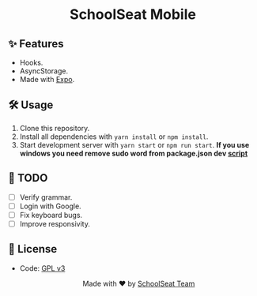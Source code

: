 <h1 align="center"> SchoolSeat Mobile </h1>

## ✨ Features

- Hooks.
- AsyncStorage.
- Made with [Expo](https://expo.dev/).

## 🛠 Usage

1. Clone this repository.
2. Install all dependencies with `yarn install` or `npm install`.
3. Start development server with `yarn start` or `npm run start`.
__If you use windows you need remove sudo word from package.json dev [script](https://github.com/schoolseat/mobile/blob/19848cbfa4144535a2a41d7c0d23ba8f98dec357/package.json#L6)__ 

## 📝 TODO

- [ ] Verify grammar.
- [ ] Login with Google.
- [ ] Fix keyboard bugs.
- [ ] Improve responsivity.

## 📄 License

- Code: [GPL v3](https://github.com/schoolseat/api/blob/master/LICENSE)

  <p align="center">Made with ❤️ by <a href="https://github.com/orgs/schoolseat/people">SchoolSeat Team</a></p>

